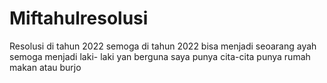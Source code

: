 # Miftahulresolusi
Resolusi di tahun 2022 semoga di tahun 2022 bisa menjadi seoarang ayah
semoga menjadi laki- laki yan berguna
saya punya cita-cita punya rumah makan atau burjo
